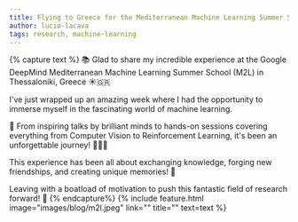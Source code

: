 ```yaml
---
title: Flying to Greece for the Mediterranean Machine Learning Summer School 🇬🇷
author: lucio-lacava
tags: research, machine-learning
---
```


{% capture text %}
📚 Glad to share my incredible experience at the Google DeepMind Mediterranean Machine Learning Summer School (M2L) in Thessaloniki, Greece ☀️🇬🇷

I've just wrapped up an amazing week where I had the opportunity to immerse myself in the fascinating world of machine learning. 

🤖 From inspiring talks by brilliant minds to hands-on sessions covering everything from Computer Vision to Reinforcement Learning, it's been an unforgettable journey! 👨🏻‍💻

This experience has been all about exchanging knowledge, forging new friendships, and creating unique memories! 🌟

Leaving with a boatload of motivation to push this fantastic field of research forward! 🚀
{% endcapture%}
{% include feature.html image="images/blog/m2l.jpeg" link="" title="" text=text %}
